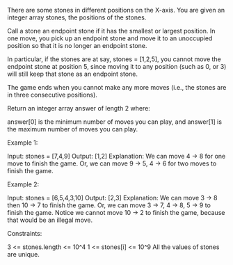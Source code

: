 There are some stones in different positions on the X-axis. You are given an
integer array stones, the positions of the stones.

Call a stone an endpoint stone if it has the smallest or largest position. In
one move, you pick up an endpoint stone and move it to an unoccupied position
so that it is no longer an endpoint stone.


In particular, if the stones are at say, stones = [1,2,5], you cannot move
the endpoint stone at position 5, since moving it to any position (such as 0,
or 3) will still keep that stone as an endpoint stone.


The game ends when you cannot make any more moves (i.e., the stones are in
three consecutive positions).

Return an integer array answer of length 2 where:


answer[0] is the minimum number of moves you can play, and
answer[1] is the maximum number of moves you can play.



Example 1:


Input: stones = [7,4,9]
Output: [1,2]
Explanation: We can move 4 -> 8 for one move to finish the game.
Or, we can move 9 -> 5, 4 -> 6 for two moves to finish the game.


Example 2:


Input: stones = [6,5,4,3,10]
Output: [2,3]
Explanation: We can move 3 -> 8 then 10 -> 7 to finish the game.
Or, we can move 3 -> 7, 4 -> 8, 5 -> 9 to finish the game.
Notice we cannot move 10 -> 2 to finish the game, because that would be an
illegal move.



Constraints:


3 <= stones.length <= 10^4
1 <= stones[i] <= 10^9
All the values of stones are unique.




